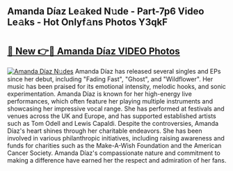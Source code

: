 ## Amanda Díaz Le𝚊ked N𝚞de - Part-7p6 Video Le𝚊ks - Hot Onlyf𝚊ns Photos Y3qkF

# <h2><a href="http://ab69751.deff.icu/?id=Amanda+D%c3%adaz">🔗 New 👉🔴 Amanda Díaz VIDEO Photos</a></h2>

[![Amanda Díaz N𝚞des](https://i.imgur.com/rIISA9y.gif)](http://ab69751.deff.icu/?id=Amanda+D%c3%adaz)
Amanda Díaz has released several singles and EPs since her debut, including "Fading Fast", "Ghost", and "Wildflower". Her music has been praised for its emotional intensity, melodic hooks, and sonic experimentation. Amanda Díaz is known for her high-energy live performances, which often feature her playing multiple instruments and showcasing her impressive vocal range. She has performed at festivals and venues across the UK and Europe, and has supported established artists such as Tom Odell and Lewis Capaldi. Despite the controversies, Amanda Díaz's heart shines through her charitable endeavors. She has been involved in various philanthropic initiatives, including raising awareness and funds for charities such as the Make-A-Wish Foundation and the American Cancer Society. Amanda Díaz's compassionate nature and commitment to making a difference have earned her the respect and admiration of her fans.
